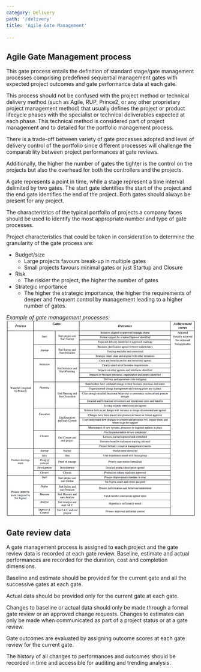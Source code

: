 ```yaml
---
category: Delivery
path: '/delivery'
title: 'Agile Gate Management'

---
```


## Agile Gate Management process
This gate process entails the definition of standard stage/gate management processes
comprising predefined sequential management gates with expected project outcomes
and gate performance data at each gate.

This process should not be confused with the project method or technical delivery
method (such as Agile, RUP, Prince2, or any other proprietary project management
method) that usually defines the project or product lifecycle phases with the
specialist or technical deliverables expected at each phase.
This technical method is considered part of project management and to detailed
for the portfolio management process.

There is a trade-off between variety of gate processes adopted and level of delivery
control of the portfolio since different processes will challenge the comparability
between project performances at gate reviews.

Additionally, the higher the number of gates the tighter is the control on the
projects but also the overhead for both the controllers and the projects.

A gate represents a point in time, while a stage represent a time interval delimited
by two gates.
The start gate identifies the start of the project and the end gate identifies the
end of the project. Both gates should always be present for any project.

The characteristics of the typical portfolio of projects a company faces should be
used to identify the most appropriate number and type of gate processes.

Project characteristics that could be taken in consideration to determine the granularity of the gate process are:

  + Budget/size
    + Large projects favours break-up in multiple gates
    + Small projects favours minimal gates or just Startup and Closure
  + Risk
    + The riskier the project, the higher the number of gates
  + Strategic importance
    + The higher the strategic importance, the higher the requirements of deeper and frequent control by management leading to a higher number of gates.


_Example of gate management processes:_
![alt text](../images/del_gate_processes.png "Example of gate management processes")

## Gate review data
A gate management process is assigned to each project and the gate review data is
recorded at each gate review.
Baseline, estimate and actual performances are recorded for the duration, cost and
completion dimensions.

Baseline and estimate should be provided for the current gate and all the
successive gates at each gate.

Actual data should be provided only for the current gate at each gate.

Changes to baseline or actual data should only be made through a formal gate review
or an approved change requests. Changes to estimates can only be made when
communicated as part of a project status or at a gate review.

Gate outcomes are evaluated by assigning outcome scores at each gate review for
the current gate.

The history of all changes to performances and outcomes should be recorded in time
and accessible for auditing and trending analysis.
